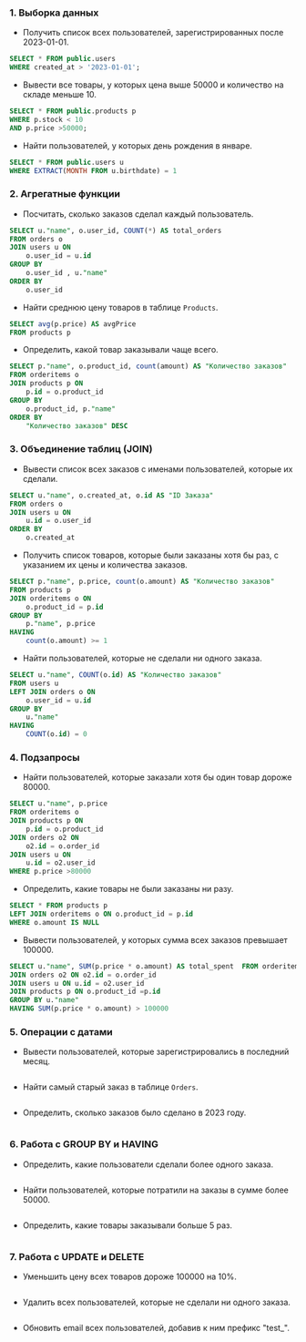 ### 1. **Выборка данных**
   - Получить список всех пользователей, зарегистрированных после 2023-01-01.
```sql
SELECT * FROM public.users
WHERE created_at > '2023-01-01';
```
   - Вывести все товары, у которых цена выше 50000 и количество на складе меньше 10.
```sql
SELECT * FROM public.products p
WHERE p.stock < 10
AND p.price >50000;
```
   - Найти пользователей, у которых день рождения в январе.
```sql
SELECT * FROM public.users u
WHERE EXTRACT(MONTH FROM u.birthdate) = 1
```
### 2. **Агрегатные функции**
   - Посчитать, сколько заказов сделал каждый пользователь.
```sql
SELECT u."name", o.user_id, COUNT(*) AS total_orders
FROM orders o
JOIN users u ON
	o.user_id = u.id
GROUP BY
	o.user_id , u."name"
ORDER BY
	o.user_id
```
   - Найти среднюю цену товаров в таблице `Products`.
```sql
SELECT avg(p.price) AS avgPrice
FROM products p
```
   - Определить, какой товар заказывали чаще всего.
```sql
SELECT p."name", o.product_id, count(amount) AS "Количество заказов"
FROM orderitems o
JOIN products p ON
	p.id = o.product_id
GROUP BY
	o.product_id, p."name"
ORDER BY
	"Количество заказов" DESC
```

### 3. **Объединение таблиц (JOIN)**
   - Вывести список всех заказов с именами пользователей, которые их сделали.
```sql
SELECT u."name", o.created_at, o.id AS "ID Заказа"
FROM orders o
JOIN users u ON
	u.id = o.user_id
ORDER BY
	o.created_at
```
   - Получить список товаров, которые были заказаны хотя бы раз, с указанием их цены и количества заказов.
```sql
SELECT p."name", p.price, count(o.amount) AS "Количество заказов"
FROM products p
JOIN orderitems o ON
	o.product_id = p.id
GROUP BY
	p."name", p.price
HAVING
	count(o.amount) >= 1
```
   - Найти пользователей, которые не сделали ни одного заказа.
```sql
SELECT u."name", COUNT(o.id) AS "Количество заказов"
FROM users u
LEFT JOIN orders o ON
	o.user_id = u.id
GROUP BY
	u."name"
HAVING
	COUNT(o.id) = 0
```

### 4. **Подзапросы**
   - Найти пользователей, которые заказали хотя бы один товар дороже 80000.
```sql
SELECT u."name", p.price
FROM orderitems o
JOIN products p ON
	p.id = o.product_id
JOIN orders o2 ON
	o2.id = o.order_id
JOIN users u ON
	u.id = o2.user_id
WHERE p.price >80000
```
   - Определить, какие товары не были заказаны ни разу.
```sql
SELECT * FROM products p
LEFT JOIN orderitems o ON o.product_id = p.id
WHERE o.amount IS NULL
```
   - Вывести пользователей, у которых сумма всех заказов превышает 100000.
```sql
SELECT u."name", SUM(p.price * o.amount) AS total_spent  FROM orderitems o 
JOIN orders o2 ON o2.id = o.order_id 
JOIN users u ON u.id = o2.user_id 
JOIN products p ON o.product_id =p.id
GROUP BY u."name"
HAVING SUM(p.price * o.amount) > 100000

```

### 5. **Операции с датами**
   - Вывести пользователей, которые зарегистрировались в последний месяц.
```sql

```
   - Найти самый старый заказ в таблице `Orders`.
```sql

```
   - Определить, сколько заказов было сделано в 2023 году.
```sql

```

### 6. **Работа с GROUP BY и HAVING**
   - Определить, какие пользователи сделали более одного заказа.
```sql

```
   - Найти пользователей, которые потратили на заказы в сумме более 50000.
```sql

```
   - Определить, какие товары заказывали больше 5 раз.
```sql

```

### 7. **Работа с UPDATE и DELETE**
   - Уменьшить цену всех товаров дороже 100000 на 10%.
```sql

```
   - Удалить всех пользователей, которые не сделали ни одного заказа.
```sql

```
   - Обновить email всех пользователей, добавив к ним префикс "test_".
```sql

```